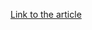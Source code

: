 [Link to the article](https://www.bleepingcomputer.com/news/security/chinese-hackers-breached-t-mobiles-routers-to-scope-out-network/)
